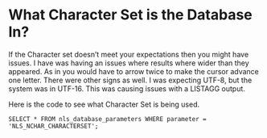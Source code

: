 # What Character Set is the Database In?

If the Character set doesn’t meet your expectations then you might have issues. I have was having an issues where results where wider than they appeared. As in you would have to arrow twice to make the cursor advance one letter. There were other signs as well. I was expecting UTF-8, but the system was in UTF-16. This was causing issues with a LISTAGG output.

  

Here is the code to see what Character Set is being used.  

```
SELECT * FROM nls_database_parameters WHERE parameter = 'NLS_NCHAR_CHARACTERSET';

```